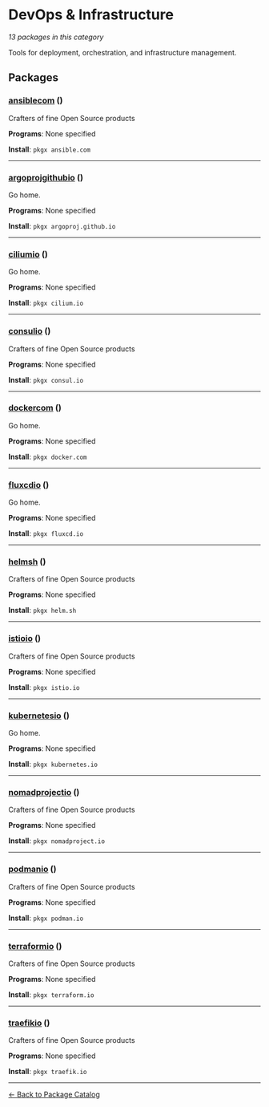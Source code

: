 # DevOps & Infrastructure

*13 packages in this category*

Tools for deployment, orchestration, and infrastructure management.

## Packages

### [ansiblecom](../packages/ansiblecom.md) ()

Crafters of fine Open Source products

**Programs**: None specified

**Install**: `pkgx ansible.com`

---

### [argoprojgithubio](../packages/argoprojgithubio.md) ()

Go home.

**Programs**: None specified

**Install**: `pkgx argoproj.github.io`

---

### [ciliumio](../packages/ciliumio.md) ()

Go home.

**Programs**: None specified

**Install**: `pkgx cilium.io`

---

### [consulio](../packages/consulio.md) ()

Crafters of fine Open Source products

**Programs**: None specified

**Install**: `pkgx consul.io`

---

### [dockercom](../packages/dockercom.md) ()

Go home.

**Programs**: None specified

**Install**: `pkgx docker.com`

---

### [fluxcdio](../packages/fluxcdio.md) ()

Go home.

**Programs**: None specified

**Install**: `pkgx fluxcd.io`

---

### [helmsh](../packages/helmsh.md) ()

Crafters of fine Open Source products

**Programs**: None specified

**Install**: `pkgx helm.sh`

---

### [istioio](../packages/istioio.md) ()

Crafters of fine Open Source products

**Programs**: None specified

**Install**: `pkgx istio.io`

---

### [kubernetesio](../packages/kubernetesio.md) ()

Go home.

**Programs**: None specified

**Install**: `pkgx kubernetes.io`

---

### [nomadprojectio](../packages/nomadprojectio.md) ()

Crafters of fine Open Source products

**Programs**: None specified

**Install**: `pkgx nomadproject.io`

---

### [podmanio](../packages/podmanio.md) ()

Crafters of fine Open Source products

**Programs**: None specified

**Install**: `pkgx podman.io`

---

### [terraformio](../packages/terraformio.md) ()

Crafters of fine Open Source products

**Programs**: None specified

**Install**: `pkgx terraform.io`

---

### [traefikio](../packages/traefikio.md) ()

Crafters of fine Open Source products

**Programs**: None specified

**Install**: `pkgx traefik.io`

---

[← Back to Package Catalog](../package-catalog.md)
